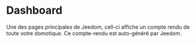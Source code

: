 # Dashboard

Une des pages principales de Jeedom, cell-ci affiche un compte rendu de toute votre domotique. Ce compte-rendu est auto-généré par Jeedom. 

